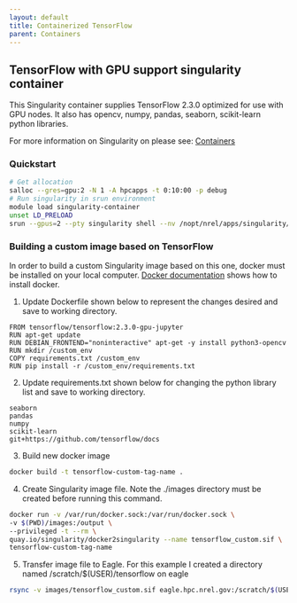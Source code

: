 ```yaml
---
layout: default
title: Containerized TensorFlow
parent: Containers
---
```

## TensorFlow with GPU support singularity container
This Singularity container supplies TensorFlow 2.3.0 optimized for use with GPU nodes.  It also has opencv, numpy, pandas, seaborn, scikit-learn python libraries.


For more information on Singularity on please see: [Containers](../../Development/Containers/) 

### Quickstart
```bash
# Get allocation
salloc --gres=gpu:2 -N 1 -A hpcapps -t 0:10:00 -p debug
# Run singularity in srun environment
module load singularity-container
unset LD_PRELOAD
srun --gpus=2 --pty singularity shell --nv /nopt/nrel/apps/singularity/images/tensorflow_gpu_extras_2.3.0.sif
```

### Building a custom image based on TensorFlow
In order to build a custom Singularity image based on this one, docker must be installed on your local computer.  [Docker documentation](https://docs.docker.com/engine/install/) shows how to install docker.

1. Update Dockerfile shown below to represent the changes desired and save to working directory.  
```
FROM tensorflow/tensorflow:2.3.0-gpu-jupyter
RUN apt-get update
RUN DEBIAN_FRONTEND="noninteractive" apt-get -y install python3-opencv
RUN mkdir /custom_env
COPY requirements.txt /custom_env
RUN pip install -r /custom_env/requirements.txt
```
2. Update requirements.txt shown below for changing the python library list and save to working directory.
```
seaborn
pandas
numpy
scikit-learn
git+https://github.com/tensorflow/docs
```
3. Build new docker image
```bash
docker build -t tensorflow-custom-tag-name .
```
4. Create Singularity image file.  Note the ./images directory must be created before running this command.
```bash
docker run -v /var/run/docker.sock:/var/run/docker.sock \
-v $(PWD)/images:/output \
--privileged -t --rm \
quay.io/singularity/docker2singularity --name tensorflow_custom.sif \
tensorflow-custom-tag-name
```
5. Transfer image file to Eagle.  For this example I created a directory named /scratch/$(USER)/tensorflow on eagle
```bash
rsync -v images/tensorflow_custom.sif eagle.hpc.nrel.gov:/scratch/$(USER)/tensorflow/
```
